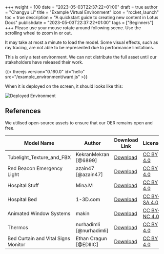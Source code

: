+++
weight = 100
date = "2023-05-03T22:37:22+01:00"
draft = true
author = "Changyu Li"
title = "Example Virtual Environment"
icon = "rocket_launch"
toc = true
description = "A quickstart guide to creating new content in Lotus Docs"
publishdate = "2023-05-03T22:37:22+01:00"
tags = ["Beginners"]
+++
Please use your mouse rotate around following scene. Use the scrolling wheel to zoom in or out.

It may take at most a minute to load the model. Some visual effects, such as ray tracing, are not able to be represented due to performance limitations.

This is only a test environment. We can not distribute the full asset until our stakeholders have released their work.

{{< threejs version="0.160.0" id="hello" src="/example_environment/ward.js" >}}

When it is deployed on the screen, it should looks like this:

![Deployed Environment](/G10/images/Deployed.jpg)


## References
We utilised open-source assets to ensure that our OER remains open and free.

| Model Name                             | Author                     | Download Link                                                                                          | License                                |
|----------------------------------------|----------------------------|--------------------------------------------------------------------------------------------------------|----------------------------------------|
| Tubelight_Texture_and_FBX              | KekranMekran [@6899]      | [Download](https://skfb.ly/oDINM)                                                                      | [CC BY 4.0](http://creativecommons.org/licenses/by/4.0/)  |
| Red Beacon Emergency Light             | azain47 [@azain47]        | [Download](https://skfb.ly/oxzHA)                                                                      | [CC BY 4.0](http://creativecommons.org/licenses/by/4.0/)  |
| Hospital Stuff                         | Mina.M                     | [Download](https://skfb.ly/ouEPZ)                                                                      | [CC BY 4.0](http://creativecommons.org/licenses/by/4.0/)  |
| Hospital Bed                           | 1-3D.com                   | [Download](https://skfb.ly/otMnB)                                                                      | [CC BY-SA 4.0](http://creativecommons.org/licenses/by-sa/4.0/) |
| Animated Window Systems                | makin                      | [Download](https://skfb.ly/6YRWz)                                                                      | [CC BY-NC 4.0](http://creativecommons.org/licenses/by-nc/4.0/) |
| Thermos                                | nurhadimli [@nurhadimli]  | [Download](https://sketchfab.com/3d-models/thermos-21983c1d607d4625a960d3d8fc4c5b6a)                | [CC BY 4.0](http://creativecommons.org/licenses/by/4.0/)  |
| Bed Curtain and Vital Signs Monitor    | Ethan Cragun [@EDIIIC]    | [Download](https://sketchfab.com/3d-models/bed-curtain-and-vital-signs-monitor-295ed50eeaa249e8bbeed7b305d3da71) | [CC BY 4.0](http://creativecommons.org/licenses/by/4.0/)  |

